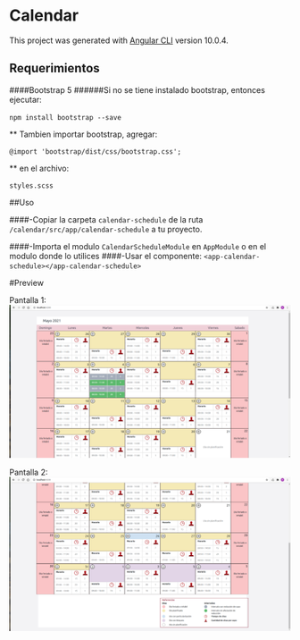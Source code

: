 # Calendar

This project was generated with [Angular CLI](https://github.com/angular/angular-cli) version 10.0.4.

## Requerimientos

####Bootstrap 5 
######Si no se tiene instalado bootstrap, entonces ejecutar:

`npm install bootstrap --save`

** Tambien importar bootstrap, agregar:

    @import 'bootstrap/dist/css/bootstrap.css'; 
** en el archivo:

    styles.scss


##Uso

####-Copiar la carpeta `calendar-schedule` de la ruta `/calendar/src/app/calendar-schedule` a tu proyecto.

####-Importa el modulo `CalendarScheduleModule` en `AppModule` o en el modulo donde lo utilices
####-Usar el componente: `<app-calendar-schedule></app-calendar-schedule>`


#Preview


Pantalla 1: ![Pantalla 1](./screen1.png)

Pantalla 2: ![Pantalla 1](./screen2.png)
